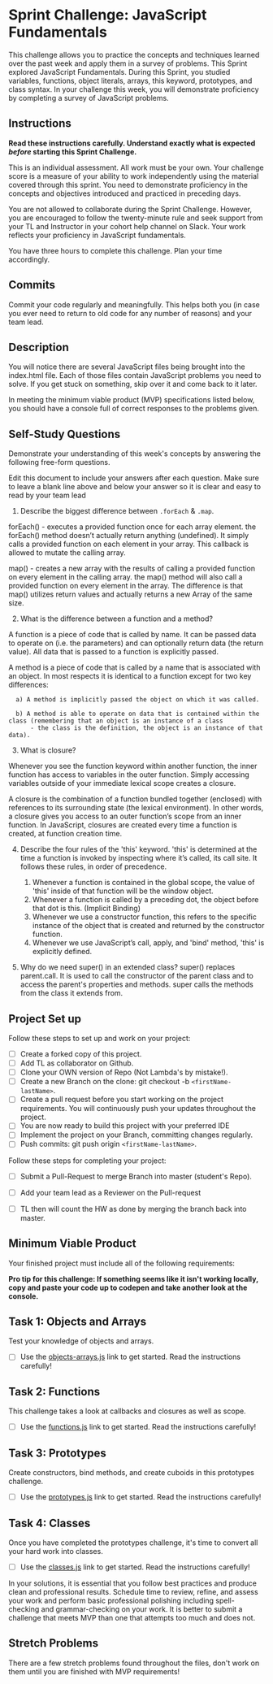 # Sprint Challenge: JavaScript Fundamentals

This challenge allows you to practice the concepts and techniques learned over the past week and apply them in a survey of problems. This Sprint explored JavaScript Fundamentals. During this Sprint, you studied variables, functions, object literals, arrays, this keyword, prototypes, and class syntax. In your challenge this week, you will demonstrate proficiency by completing a survey of JavaScript problems.

## Instructions

**Read these instructions carefully. Understand exactly what is expected _before_ starting this Sprint Challenge.**

This is an individual assessment. All work must be your own. Your challenge score is a measure of your ability to work independently using the material covered through this sprint. You need to demonstrate proficiency in the concepts and objectives introduced and practiced in preceding days.

You are not allowed to collaborate during the Sprint Challenge. However, you are encouraged to follow the twenty-minute rule and seek support from your TL and Instructor in your cohort help channel on Slack. Your work reflects your proficiency in JavaScript fundamentals.

You have three hours to complete this challenge. Plan your time accordingly.

## Commits

Commit your code regularly and meaningfully. This helps both you (in case you ever need to return to old code for any number of reasons) and your team lead.

## Description

You will notice there are several JavaScript files being brought into the index.html file.  Each of those files contain JavaScript problems you need to solve.  If you get stuck on something, skip over it and come back to it later.

In meeting the minimum viable product (MVP) specifications listed below, you should have a console full of correct responses to the problems given.

## Self-Study Questions

Demonstrate your understanding of this week's concepts by answering the following free-form questions.

Edit this document to include your answers after each question. Make sure to leave a blank line above and below your answer so it is clear and easy to read by your team lead

1. Describe the biggest difference between `.forEach` & `.map`.

  forEach() - executes a provided function once for each array element. the forEach() method doesn’t actually return anything (undefined). It simply calls a provided function on each element in your array. This callback is allowed to mutate the calling array.

  map() - creates a new array with the results of calling a provided function on every element in the calling array. the map() method will also call a provided function on every element in the array. The difference is that map() utilizes return values and actually returns a new Array of the same size.



2. What is the difference between a function and a method?

  A function is a piece of code that is called by name. It can be passed data to operate on (i.e. the parameters) and
  can optionally return data (the return value). All data that is passed to a function is explicitly passed.

  A method is a piece of code that is called by a name that is associated with an object. In most respects it is identical to a function except for two key differences:

      a) A method is implicitly passed the object on which it was called.

      b) A method is able to operate on data that is contained within the class (remembering that an object is an instance of a class
          - the class is the definition, the object is an instance of that data).

3. What is closure?

  Whenever you see the function keyword within another function, the inner function has access to variables in the outer function.
  Simply accessing variables outside of your immediate lexical scope creates a closure.

  A closure is the combination of a function bundled together (enclosed) with references to its surrounding state (the lexical environment).
  In other words, a closure gives you access to an outer function’s scope from an inner function. In JavaScript, closures are created every
  time a function is created, at function creation time.

4. Describe the four rules of the 'this' keyword.
      'this' is determined at the time a function is invoked by inspecting where it’s called, its call site. It follows these rules, in order of precedence.
      1.  Whenever a function is contained in the global scope, the value of 'this' inside of that function will be the window object.
      2.  Whenever a function is called by a preceding dot, the object before that dot is this. (Implicit Binding)
      3.  Whenever we use a constructor function, this refers to the specific instance of the object that is created and returned by the constructor function.
      4.  Whenever we use JavaScript’s call, apply, and 'bind' method, 'this' is explicitly defined.



5. Why do we need super() in an extended class?
      super() replaces parent.call. It is used to call the constructor of the parent class and to access the parent's properties and methods.
      super calls the methods from the class it extends from.

## Project Set up

Follow these steps to set up and work on your project:

- [ ] Create a forked copy of this project.
- [ ] Add TL as collaborator on Github.
- [ ] Clone your OWN version of Repo (Not Lambda's by mistake!).
- [ ] Create a new Branch on the clone: git checkout -b `<firstName-lastName>`.
- [ ] Create a pull request before you start working on the project requirements.  You will continuously push your updates throughout the project.
- [ ] You are now ready to build this project with your preferred IDE
- [ ] Implement the project on your Branch, committing changes regularly.
- [ ] Push commits: git push origin `<firstName-lastName>`.

Follow these steps for completing your project:

- [ ] Submit a Pull-Request to merge <firstName-lastName> Branch into master (student's  Repo).
- [ ] Add your team lead as a Reviewer on the Pull-request
- [ ] TL then will count the HW as done by  merging the branch back into master.


## Minimum Viable Product

Your finished project must include all of the following requirements:

**Pro tip for this challenge: If something seems like it isn't working locally, copy and paste your code up to codepen and take another look at the console.**

## Task 1: Objects and Arrays
Test your knowledge of objects and arrays.
* [ ] Use the [objects-arrays.js](challenges/objects-arrays.js) link to get started.  Read the instructions carefully!

## Task 2: Functions
This challenge takes a look at callbacks and closures as well as scope.
* [ ] Use the [functions.js](challenges/functions.js) link to get started. Read the instructions carefully!

## Task 3: Prototypes
Create constructors, bind methods, and create cuboids in this prototypes challenge.
* [ ] Use the [prototypes.js](challenges/prototypes.js) link to get started. Read the instructions carefully!

## Task 4: Classes
Once you have completed the prototypes challenge, it's time to convert all your hard work into classes.
* [ ] Use the [classes.js](challenges/classes.js) link to get started. Read the instructions carefully!

In your solutions, it is essential that you follow best practices and produce clean and professional results. Schedule time to review, refine, and assess your work and perform basic professional polishing including spell-checking and grammar-checking on your work. It is better to submit a challenge that meets MVP than one that attempts too much and does not.

## Stretch Problems

There are a few stretch problems found throughout the files, don't work on them until you are finished with MVP requirements!
